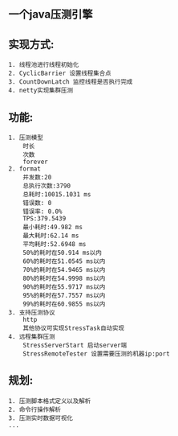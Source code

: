 ## 一个java压测引擎
## 实现方式: 
    1. 线程池进行线程初始化
    2. CyclicBarrier 设置线程集合点
    3. CountDownLatch 监控线程是否执行完成
    4. netty实现集群压测
## 功能: 
    1. 压测模型 
        时长
        次数
        forever
    2. format
        并发数:20
        总执行次数:3790
        总耗时:10015.1031 ms
        错误数: 0
        错误率: 0.0%
        TPS:379.5439
        最小耗时:49.982 ms
        最大耗时:62.14 ms
        平均耗时:52.6948 ms
        50%的耗时在50.914 ms以内
        60%的耗时在51.0545 ms以内
        70%的耗时在54.9465 ms以内
        80%的耗时在54.9998 ms以内
        90%的耗时在55.9717 ms以内
        95%的耗时在57.7557 ms以内
        99%的耗时在60.9855 ms以内
    3. 支持压测协议
        http
        其他协议可实现StressTask自动实现
    4. 远程集群压测
        StressServerStart 启动server端
        StressRemoteTester 设置需要压测的机器ip:port 
 ## 规划:
    1. 压测脚本格式定义以及解析
    2. 命令行操作解析
    3. 压测实时数据可视化
    ...